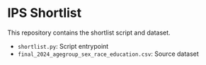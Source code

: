 
# IPS Shortlist

This repository contains the shortlist script and dataset.

- `shortlist.py`: Script entrypoint
- `final_2024_agegroup_sex_race_education.csv`: Source dataset
